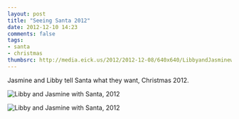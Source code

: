 ```yaml
---
layout: post
title: "Seeing Santa 2012"
date: 2012-12-10 14:23
comments: false
tags: 
- santa
- christmas
thumbsrc: http://media.eick.us/2012/2012-12-08/640x640/LibbyandJasminewithSanta.jpg
---
```

Jasmine and Libby tell Santa what they want, Christmas 2012.

![Libby and Jasmine with Santa, 2012](http://media.eick.us/media/photographs/2012/2012-12-08/LibbyandJasminewithSanta.jpg)


![Libby and Jasmine with Santa, 2012](http://media.eick.us/media/photographs/2012/2012-12-08/LibbyandJasminewithSanta-1.jpg)

